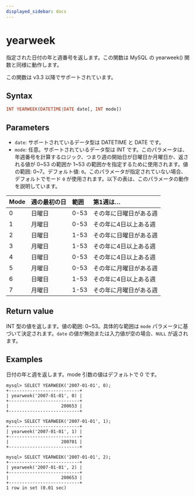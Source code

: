 ```yaml
---
displayed_sidebar: docs
---
```


# yearweek

指定された日付の年と週番号を返します。この関数は MySQL の yearweek() 関数と同様に動作します。

この関数は v3.3 以降でサポートされています。

## Syntax

```Haskell
INT YEARWEEK(DATETIME|DATE date[, INT mode])
```

## Parameters

- `date`: サポートされているデータ型は DATETIME と DATE です。
- `mode`: 任意。サポートされているデータ型は INT です。このパラメータは、年週番号を計算するロジック、つまり週の開始日が日曜日か月曜日か、返される値が 0~53 の範囲か 1~53 の範囲かを指定するために使用されます。値の範囲: 0~7。デフォルト値: `0`。このパラメータが指定されていない場合、デフォルトでモード `0` が使用されます。以下の表は、このパラメータの動作を説明しています。

| Mode | 週の最初の日 | 範囲 | 第1週は… |
| :--- | :----------- | :--- | :------- |
| 0    | 日曜日       | 0-53 | その年に日曜日がある週 |
| 1    | 月曜日       | 0-53 | その年に4日以上ある週 |
| 2    | 日曜日       | 1-53 | その年に日曜日がある週 |
| 3    | 月曜日       | 1-53 | その年に4日以上ある週 |
| 4    | 日曜日       | 0-53 | その年に4日以上ある週 |
| 5    | 月曜日       | 0-53 | その年に月曜日がある週 |
| 6    | 日曜日       | 1-53 | その年に4日以上ある週 |
| 7    | 月曜日       | 1-53 | その年に月曜日がある週 |

## Return value

INT 型の値を返します。値の範囲: 0~53。具体的な範囲は `mode` パラメータに基づいて決定されます。`date` の値が無効または入力値が空の場合、`NULL` が返されます。

## Examples

日付の年と週を返します。mode 引数の値はデフォルトで 0 です。

```Plaintext
mysql> SELECT YEARWEEK('2007-01-01', 0);
+---------------------------+
| yearweek('2007-01-01', 0) |
+---------------------------+
|                    200653 |
+---------------------------+
```

```Plaintext
mysql> SELECT YEARWEEK('2007-01-01', 1);
+---------------------------+
| yearweek('2007-01-01', 1) |
+---------------------------+
|                    200701 |
+---------------------------+
```

```Plaintext
mysql> SELECT YEARWEEK('2007-01-01', 2);
+---------------------------+
| yearweek('2007-01-01', 2) |
+---------------------------+
|                    200653 |
+---------------------------+
1 row in set (0.01 sec)
```